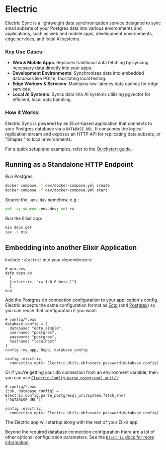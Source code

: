 # Electric

Electric Sync is a lightweight data synchronization service designed to sync small subsets of your Postgres data into various environments and applications, such as web and mobile apps, development environments, edge services, and local AI systems.

### Key Use Cases:

- **Web & Mobile Apps**: Replaces traditional data fetching by syncing necessary data directly into your apps.
- **Development Environments**: Synchronizes data into embedded databases like PGlite, facilitating local testing.
- **Edge Workers & Services**: Maintains low-latency data caches for edge services.
- **Local AI Systems**: Syncs data into AI systems utilizing pgvector for efficient, local data handling.

### How it Works:

Electric Sync is powered by an Elixir-based application that connects to your Postgres database via a `DATABASE_URL`. It consumes the logical replication stream and exposes an HTTP API for replicating data subsets, or "Shapes," to local environments.

For a quick setup and examples, refer to the [Quickstart guide](https://electric-sql.com/docs/quickstart).

## Running as a Standalone HTTP Endpoint

Run Postgres:

```sh
docker compose -f dev/docker-compose.yml create
docker compose -f dev/docker-compose.yml start
```

Source the `.env.dev` somehow, e.g.:

```sh
set -a; source .env.dev; set +a
```

Run the Elixir app:

```sh
mix deps.get
iex -S mix
```

## Embedding into another Elixir Application

Include `:electric` into your dependencies:

    # mix.exs
    defp deps do
      [
      {:electric, ">= 1.0.0-beta-1"}
      ]
    end

Add the Postgres db connection configuration to your application's config.
Electric accepts the same configuration format as
[Ecto](https://hexdocs.pm/ecto/Ecto.html) (and
[Postgrex](https://hexdocs.pm/postgrex/Postgrex.html#start_link/1)) so you can
reuse that configuration if you want:

    # config/*.exs
    database_config = [
      database: "ecto_simple",
      username: "postgres",
      password: "postgres",
      hostname: "localhost"
    ]
    config :my_app, Repo, database_config

    config :electric,
      connection_opts: Electric.Utils.obfuscate_password(database_config)

Or if you're getting your db connection from an environment variable, then you
can use
[`Electric.Config.parse_postgresql_uri!/1`](https://hexdocs.pm/electric/Electric.Config.html#parse_postgresql_uri!/1):

    # config/*.exs
    {:ok, database_config} = Electric.Config.parse_postgresql_uri(System.fetch_env!("DATABASE_URL"))

    config :electric,
      connection_opts: Electric.Utils.obfuscate_password(database_config)

The Electric app will startup along with the rest of your Elixir app.

Beyond the required database connection configuration there are a lot of other
optional configuration parameters. See the [`Electric` docs for more
information](https://hexdocs.pm/electric/Electric.html).
